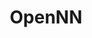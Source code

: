 ---
title: "OpenNN"

info: "A software library which implements neural networks, a main area of deep learning research"

status: "Active"

website: ["http://www.opennn.net/"]

get_it:
  - ["Authentic", "http://www.opennn.net/download/"]

description: |
  OpenNN (Open Neural Networks Library) implements [neural networks](/search#neural_networks), a main area of [deep learning](/search#deep_learning) research.
  
  OpenNN implements [data mining](/search#data_mining) methods as a bundle of functions. It allows embedding functions in other software tools using an 'Application Programming Interface (API)' for the interaction between the software tool and the predictive analytics tasks. A graphical user interface (GUI) is still missing, but some functions can support the integration of specific visualization tools.
  
  It implements multiprocessing programming by means of OpenMP and GPU acceleration with CUDA.
  
  [Documentation](http://www.opennn.net/documentation/)

developer: ["Artelnics"]

initial_release: "22 November 2018"

repository: ["https://github.com/Artelnics/OpenNN"]

written_in: ["C++"]

platform:
  - dskp:
      - ["Windows", "o"]
      - ["Linux", "o"]
      - ["macOS", "o"]

categories: ["Neural Networks", "Deep Learning", "Data Mining"]

license: ["LGPL v3"]

social:
  - name: "Twitter"
    url: "https://twitter.com/artelnics"
  - name: "Google+"
    url: "https://google.com/+Artelnics"
  - name: "Instagram"
    url: "https://www.linkedin.com/company/artelnics"
  - name: "Wikipedia"
    url: "https://en.wikipedia.org/wiki/OpenNN"

source:
  description: ["http://www.opennn.net/documentation/opennn_start.html"]
  developer: ["http://www.opennn.net/"]
  initial_release: ["https://github.com/Artelnics/OpenNN/releases/tag/0.1"]
  written_in: ["https://github.com/Artelnics/OpenNN", "http://www.opennn.net/documentation/opennn_start.html"]
  platform:
    - dskp: ["http://www.opennn.net/documentation/building_opennn.html", "https://en.wikipedia.org/w/index.php?title=OpenNN&oldid=875141876"]
  license: ["https://github.com/Artelnics/OpenNN/blob/master/LICENSE.txt"]
  rating:
    - ["PAT RESEARCH", "e", "https://www.predictiveanalyticstoday.com/opennn/"]
    - ["PAT RESEARCH", "u", "https://www.predictiveanalyticstoday.com/opennn/"]
  status: ["https://github.com/Artelnics/OpenNN/graphs/contributors"]

rating:
  - name: "PAT RESEARCH"
    rate: [7.6, 10]
  - name: "PAT RESEARCH"
    rate: [9.6, 10]
    num: 5

---
